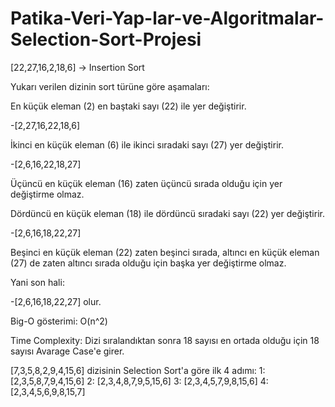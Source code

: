 # Patika-Veri-Yap-lar-ve-Algoritmalar-Selection-Sort-Projesi

[22,27,16,2,18,6] -> Insertion Sort

Yukarı verilen dizinin sort türüne göre aşamaları:

En küçük eleman (2) en baştaki sayı (22) ile yer değiştirir.

-[2,27,16,22,18,6]

İkinci en küçük eleman (6) ile ikinci sıradaki sayı (27) yer değiştirir.

-[2,6,16,22,18,27]

Üçüncü en küçük eleman (16) zaten üçüncü sırada olduğu için yer değiştirme olmaz.

Dördüncü en küçük eleman (18) ile dördüncü sıradaki sayı (22) yer değiştirir.

-[2,6,16,18,22,27]

Beşinci en küçük eleman (22) zaten beşinci sırada, altıncı en küçük eleman (27) de zaten altıncı sırada olduğu için başka yer değiştirme olmaz.

Yani son hali:

-[2,6,16,18,22,27] olur.

Big-O gösterimi: O(n^2)

Time Complexity: Dizi sıralandıktan sonra 18 sayısı en ortada olduğu için 18 sayısı Avarage Case'e girer.

[7,3,5,8,2,9,4,15,6] dizisinin Selection Sort'a göre ilk 4 adımı:
1: [2,3,5,8,7,9,4,15,6]
2: [2,3,4,8,7,9,5,15,6]
3: [2,3,4,5,7,9,8,15,6]
4: [2,3,4,5,6,9,8,15,7]
